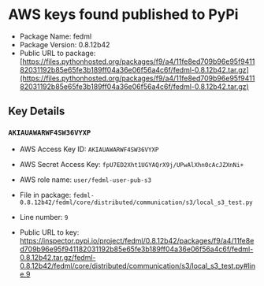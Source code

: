 # AWS keys found published to PyPi

* Package Name: fedml
* Package Version: 0.8.12b42
* Public URL to package: [https://files.pythonhosted.org/packages/f9/a4/11fe8ed709b96e95f941182031192b85e65fe3b189ff04a36e06f56a4c6f/fedml-0.8.12b42.tar.gz](https://files.pythonhosted.org/packages/f9/a4/11fe8ed709b96e95f941182031192b85e65fe3b189ff04a36e06f56a4c6f/fedml-0.8.12b42.tar.gz)

## Key Details

### `AKIAUAWARWF4SW36VYXP`

* AWS Access Key ID: `AKIAUAWARWF4SW36VYXP`
* AWS Secret Access Key: `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` 
* AWS role name: `user/fedml-user-pub-s3`
* File in package: `fedml-0.8.12b42/fedml/core/distributed/communication/s3/local_s3_test.py`
* Line number: `9`

* Public URL to key: https://inspector.pypi.io/project/fedml/0.8.12b42/packages/f9/a4/11fe8ed709b96e95f941182031192b85e65fe3b189ff04a36e06f56a4c6f/fedml-0.8.12b42.tar.gz/fedml-0.8.12b42/fedml/core/distributed/communication/s3/local_s3_test.py#line.9


